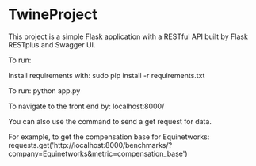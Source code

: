 # TwineProject

This project is a simple Flask application with a RESTful API built by Flask RESTplus
and Swagger UI.

To run:

Install requirements with:
  sudo pip install -r requirements.txt

To run:
  python app.py

To navigate to the front end by:
  localhost:8000/

You can also use the command to send a get request for data.

For example, to get the compensation base for Equinetworks:
  requests.get('http://localhost:8000/benchmarks/?company=Equinetworks&metric=compensation_base')
